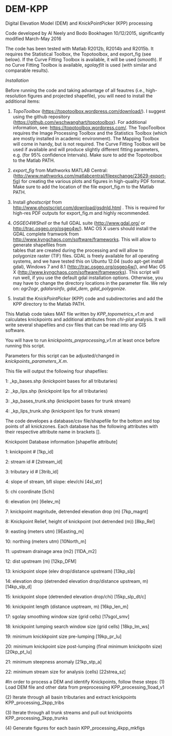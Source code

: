 # DEM-KPP
Digital Elevation Model (DEM) and KnickPointPicker (KPP) processing

Code developed by Al Neely and Bodo Bookhagen 10/12/2015, significantly
modified March-May 2016

The code has been tested with Matlab R2012b, R2014b and R2015b. 
It requires the Statistical Toolbox, the Topotoolbox, and 
export_fig (see below). If the Curve Fitting 
Toolbox is available, it will be used (_smooth_). If no Curve Fitting 
Toolbox is available, _sgolayfilt_ is used (with similar and comparable 
results).

*Installation*

Before running the code and taking advantage of all feautres (i.e.,
high-resolution figures and projected shapefile), you will need to
install the additional items:

1. _TopoToolbox_ (https://topotoolbox.wordpress.com/download/). I suggest
using the github repository
(https://github.com/wschwanghart/topotoolbox). For additional
information, see: https://topotoolbox.wordpress.com/.
The TopoToolbox requires the Image Processing Toolbox and the Statistics
Toolbox (which are mostly installed in academic environment). 
The Mapping Toolbox will come in handy, but is not required. The Curve 
Fitting Toolbox will be used if available and will produce slightly
different fitting parameters, e.g. (for 95% confidence Intervals).
Make sure to add the Topotoolbox to the Matlab PATH.

2. _export_fig_ from Mathworks MATLAB Central:
(http://www.mathworks.com/matlabcentral/fileexchange/23629-export-fig)
for creating the various plots and figures in high-quality PDF format.
Make sure to add the location of the file export_fig.m to the Matlab PATH.

3. Install _ghostscript_ from
http://www.ghostscript.com/download/gsdnld.html . This is required for 
high-res PDF outputs for export_fig.m and highly recommended.

4. _OSGEO4WShell_ or the full GDAL suite (http://www.gdal.org/ or 
http://trac.osgeo.org/osgeo4w/). MAC OS X users should install the GDAL 
complete framwork from http://www.kyngchaos.com/software/frameworks. 
This will allow to generate shapefiles from  
tables that are created during the processing and will allow to
polygonize raster (TIF) files. GDAL is freely available for all operating
systems, and we have tested this on Ubuntu 12.04
(sudo apt-get install gdal), Windows 7 and 8.1 
(http://trac.osgeo.org/osgeo4w/), and
Mac OS X (http://www.kyngchaos.com/software/frameworks). This script will
run well, if you use the default gdal installation options. Otherwise,
you may have to change the directory locations in the parameter file.
We rely on: _ogr2ogr_, _gdalsrsinfo_, _gdal_dem_,
_gdal_polygonize_.

5. Install the _KnickPointPicker_ (KPP) code and subdirectories and add
the KPP directory to the Matlab PATH.


This Matlab code takes MAT file written by
_KPP_topometrics_v1.m_ and calculates knickpoints and
additional attributes from _chi-plot_ analysis. It will write several
shapefiles and csv files that can be read into any GIS software.

You will have to run _knickpoints_preprocessing_v1.m_ at least once before
running this script.

Parameters for this script can be adjusted/changed in
_knickpoints_parameters_X.m_.

This file will output the following four shapefiles:

  1: <filename>_kp_bases.shp (knickpoint bases for all tributaries)
  
  2: <filename>_kp_lips.shp (knickpoint lips for all tributaries)
  
  3: <filename>_kp_bases_trunk.shp (knickpoint bases for trunk stream)
  
  4: <filename>_kp_lips_trunk.shp (knickpoint lips for trunk stream)


The code developes a database/csv file/shapefile for the bottom and top
points of all knickzones. Each database has the following attributes with
their respective attribute name in brackets [].

Knickpoint Database information [shapefile attribute]

  1: knickpoint # [1kp_id]
  
  2: stream id # [2stream_id]
  
  3: tributary id # [3trib_id]
  
  4: slope of stream, bfl slope: elev/chi [4sl_str]
  
  5: chi coordinate [5chi]
  
  6: elevation (m) [6elev_m]
  
  7: knickpoint magnitude, detrended elevation drop (m) [7kp_magnt]
  
  8: Knickpoint Relief, height of knickpoint (not detrended (m)) [8kp_Rel]
  
  9: easting (meters utm) [9Easting_m]
  
  10: northing (meters utm) [10North_m]
  
  11: upstream drainage area (m2) [11DA_m2]

  12: dist upstream (m) [12kp_DFM]

  13: knickpoint slope (elev drop/distance upstream) [13kp_slp]

  14: elevation drop (detrended elevation drop/distance upstream, m) [14kp_slp_d]

  15: knickpoint slope (detrended elevation drop/chi) [15kp_slp_dt/c]

  16: knickpoint length (distance usptream, m) [16kp_len_m]

  17: sgolay smoothing window size (grid cells) [17sgol_smv]

  18: knickpoint lumping search window size (grid cells) [18kp_lm_ws]

  19: minimum knickkpoint size pre-lumping [19kp_pr_lu]

  20: minimum knickpoint size post-lumping (final minimum knickpoitn size) [20kp_pt_lu]

  21: minimum steepness anomaly [21kp_stp_a]

  22: minimum stream size for analysis (cells) [22strea_sz]

#In order to process a DEM and identify Knickpoints, follow these steps:
(1) Load DEM file and other data from preprocessing
KPP_processing_1load_v1

(2) Iterate through all basin tributaries and extract knickpoints
KPP_processing_2kpp_tribs

(3) Iterate through all trunk streams and pull out knickpoints
KPP_processing_3kpp_trunks

(4) Generate figures for each basin
KPP_processing_4kpp_mkfigs

